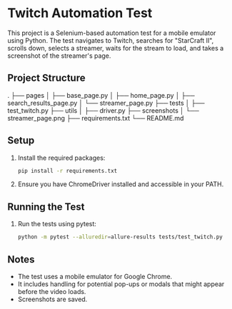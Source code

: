 # Twitch Automation Test

This project is a Selenium-based automation test for a mobile emulator using Python. The test navigates to Twitch, searches for "StarCraft II", scrolls down, selects a streamer, waits for the stream to load, and takes a screenshot of the streamer's page.

## Project Structure

.
├── pages
│ ├── base_page.py
│ ├── home_page.py
│ ├── search_results_page.py
│ └── streamer_page.py
├── tests
│ ├── test_twitch.py
├── utils
│ ├── driver.py
├── screenshots
│ └── streamer_page.png
├── requirements.txt
└── README.md


## Setup

1. Install the required packages:
    ```sh
    pip install -r requirements.txt
    ```

2. Ensure you have ChromeDriver installed and accessible in your PATH.

## Running the Test

1. Run the tests using pytest:
    ```sh
    python -m pytest --alluredir=allure-results tests/test_twitch.py
    ```

## Notes

- The test uses a mobile emulator for Google Chrome.
- It includes handling for potential pop-ups or modals that might appear before the video loads.
- Screenshots are saved.
